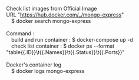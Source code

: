 Check list images from Official Image
<br>URL "https://hub.docker.com/_/mongo-express"
<br>&emsp;$ docker search mongo-express
<br>
<br>
Command :
<br>&emsp;build and run container : $ docker-compose up -d
<br>&emsp;check list container : $ docker ps --format "table{{.ID}}\t{{.Names}}\t{{.Status}}\t{{.Ports}}"
<br>
<br>
Docker's container log
<br>&emsp;$ docker logs mongo-express
<br>


